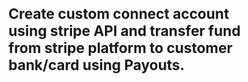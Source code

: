 # Create custom connect account using stripe API and transfer fund from stripe platform to customer bank/card using Payouts.